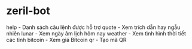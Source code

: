 # zeril-bot

help - Danh sách câu lệnh được hỗ trợ
quote - Xem trích dẫn hay ngẫu nhiên
lunar - Xem ngày âm lịch hôm nay
weather - Xem tình hình thời tiết các tỉnh
bitcoin - Xem giá Bitcoin
qr - Tạo mã QR
